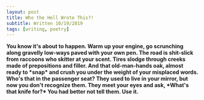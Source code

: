 ```yaml
---
layout: post
title: Who the Hell Wrote This?!
subtitle: Written 10/19/2019
tags: [writing, poetry]
---
```


<strong>
You know it's about to happen.
</strong>

<strong>
Warm up your engine,  
go scrunching along  
gravelly low-ways paved with  
your own pen.
</strong>

<strong>
The road is shit-slick  
from raccoons  
who skitter at your scent.
</strong>

<strong>
Tires slodge  
through creeks made of  
prepositions and filler.
</strong>

<strong>
And that  
old-man-hands oak,  
almost ready to  
*snap*  
and crush you under the weight  
of your misplaced words.
</strong>

<strong>
Who's that  
in the passenger seat?  
They used to live in your mirror,  
but now you don't recognize them.  
They meet your eyes and ask,  
*What's that knife for?*
</strong>


<strong>
You had better not tell them.  
Use it.
</strong>